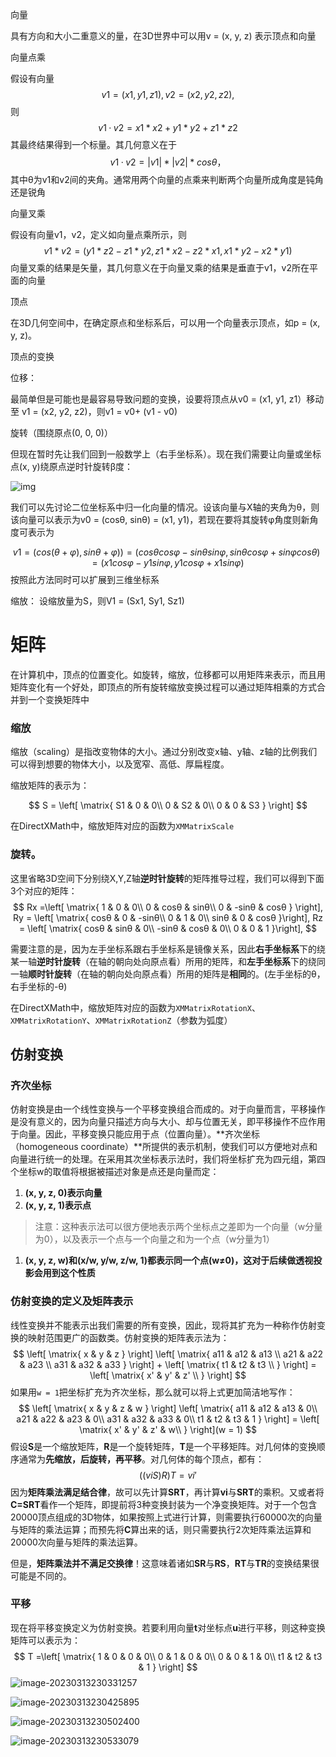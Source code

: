 向量

具有方向和大小二重意义的量，在3D世界中可以用v = (x, y, z) 表示顶点和向量

向量点乘

假设有向量
$$
v1 = (x1, y1, z1), v2 = (x2, y2, z2),
$$
 则
$$
v1 · v2 = x1 * x2 + y1 * y2 + z1 * z2
$$
其最终结果得到一个标量。其几何意义在于 
$$
v1 · v2 = |v1| * |v2| * cosθ，
$$
其中θ为v1和v2间的夹角。通常用两个向量的点乘来判断两个向量所成角度是钝角还是锐角

向量叉乘

假设有向量v1，v2，定义如向量点乘所示，则
$$
v1 * v2 = (y1 * z2 - z1 * y2, z1 * x2 - z2 * x1, x1 * y2 - x2 * y1)
$$
向量叉乘的结果是矢量，其几何意义在于向量叉乘的结果是垂直于v1，v2所在平面的向量

顶点

在3D几何空间中，在确定原点和坐标系后，可以用一个向量表示顶点，如p = (x, y, z)。

顶点的变换

位移：

最简单但是可能也是最容易导致问题的变换，设要将顶点从v0 = (x1, y1, z1）移动至 v1 = (x2, y2, z2)，则v1 = v0+ (v1 - v0)

旋转（围绕原点(0, 0, 0)）

但现在暂时先让我们回到一般数学上（右手坐标系）。现在我们需要让向量或坐标点(x, y)绕原点逆时针旋转β度：

![img](https://img2018.cnblogs.com/blog/1172605/202001/1172605-20200107162717073-1925912994.png)

我们可以先讨论二位坐标系中归一化向量的情况。设该向量与X轴的夹角为θ，则该向量可以表示为v0 = (cosθ, sinθ) = (x1, y1)，若现在要将其旋转φ角度则新角度可表示为

$$
v1 = (cos(θ + φ), sinθ + φ)) = (cosθcosφ - sinθsinφ, sinθcosφ + sinφcosθ) = (x1cosφ - y1sinφ, y1cosφ + x1sinφ)
$$
按照此方法同时可以扩展到三维坐标系

缩放：
设缩放量为S，则V1 = (Sx1, Sy1, Sz1)

# 矩阵

在计算机中，顶点的位置变化。如旋转，缩放，位移都可以用矩阵来表示，而且用矩阵变化有一个好处，即顶点的所有旋转缩放变换过程可以通过矩阵相乘的方式合并到一个变换矩阵中

### 缩放

缩放（scaling）是指改变物体的大小。通过分别改变x轴、y轴、z轴的比例我们可以得到想要的物体大小，以及宽窄、高低、厚扁程度。

缩放矩阵的表示为：




$$
S = \left[
\matrix{
  S1 & 0 & 0\\
  0 & S2 & 0\\
  0 & 0 &  S3
}
\right]
$$


在DirectXMath中，缩放矩阵对应的函数为`XMMatrixScale`

### 旋转。

这里省略3D空间下分别绕X,Y,Z轴**逆时针旋转**的矩阵推导过程，我们可以得到下面3个对应的矩阵：
$$
Rx =\left[        
\matrix{
  1 & 0 & 0\\
  0 & cosθ & sinθ\\
  0 & -sinθ &  cosθ
}
\right],
Ry = \left[        
\matrix{
  cosθ & 0 & -sinθ\\
  0 &  1 & 0\\
  sinθ & 0 & cosθ
}\right],
Rz = \left[        
\matrix{
  cosθ & sinθ & 0\\
  -sinθ  &  cosθ & 0\\
  0 & 0 & 1
}\right],
$$


需要注意的是，因为左手坐标系跟右手坐标系是镜像关系，因此**右手坐标系**下的绕某一轴**逆时针旋转**（在轴的朝向处向原点看）所用的矩阵，和**左手坐标系**下的绕同一轴**顺时针旋转**（在轴的朝向处向原点看）所用的矩阵是**相同**的。(左手坐标的θ，右手坐标的-θ)

在DirectXMath中，缩放矩阵对应的函数为`XMMatrixRotationX`、`XMMatrixRotationY`、`XMMatrixRotationZ`（参数为弧度）

## 仿射变换

### 齐次坐标

仿射变换是由一个线性变换与一个平移变换组合而成的。对于向量而言，平移操作是没有意义的，因为向量只描述方向与大小、却与位置无关，即平移操作不应作用于向量。因此，平移变换只能应用于点（位置向量）。**齐次坐标（homogeneous coordinate）**所提供的表示机制，使我们可以方便地对点和向量进行统一的处理。在采用其次坐标表示法时，我们将坐标扩充为四元组，第四个坐标w的取值将根据被描述对象是点还是向量而定：

1. **(x, y, z, 0)表示向量**
2. **(x, y, z, 1)表示点**

> 注意：这种表示法可以很方便地表示两个坐标点之差即为一个向量（w分量为0），以及表示一个点与一个向量之和为一个点（w分量为1）

1. **(x, y, z, w)和(x/w, y/w, z/w, 1)都表示同一个点(w≠0)，这对于后续做透视投影会用到这个性质**

### 仿射变换的定义及矩阵表示

线性变换并不能表示出我们需要的所有变换，因此，现将其扩充为一种称作仿射变换的映射范围更广的函数类。仿射变换的矩阵表示法为：
$$
\left[        
\matrix{
x & y & z
}
\right]
\left[        
\matrix{
a11 & a12 & a13 \\
a21 & a22 & a23 \\
a31 & a32 & a33
}
\right] + 
\left[        
\matrix{
t1 & t2 & t3 \\
}
\right] = 
\left[        
\matrix{
x' & y' & z' \\
}
\right]
$$
如果用`w = 1`把坐标扩充为齐次坐标，那么就可以将上式更加简洁地写作：
$$
\left[        
\matrix{
x & y & z & w
}
\right]
\left[        
\matrix{
a11 & a12 & a13 & 0\\
a21 & a22 & a23 & 0\\
a31 & a32 & a33 & 0\\
t1 & t2 & t3 & 1
}
\right] = 
\left[        
\matrix{
x' & y' & z' & w\\
}
\right](w = 1)
$$
假设**S**是一个缩放矩阵，**R**是一个旋转矩阵，**T**是一个平移矩阵。对几何体的变换顺序通常为**先缩放，后旋转，再平移**。对几何体的每个顶点，都有：
$$
((viS)R)T=vi′
$$
因为**矩阵乘法满足结合律**，故可以先计算**SRT**，再计算**vi**与**SRT**的乘积。又或者将**C=SRT**看作一个矩阵，即提前将3种变换封装为一个净变换矩阵。对于一个包含20000顶点组成的3D物体，如果按照上式进行计算，则需要执行60000次的向量与矩阵的乘法运算；而预先将**C**算出来的话，则只需要执行2次矩阵乘法运算和20000次向量与矩阵的乘法运算。

但是，**矩阵乘法并不满足交换律**！这意味着诸如**SR**与**RS**，**RT**与**TR**的变换结果很可能是不同的。

### 平移

现在将平移变换定义为仿射变换。若要利用向量**t**对坐标点**u**进行平移，则这种变换矩阵可以表示为：
$$
T =\left[        
\matrix{
1 & 0 & 0 & 0\\
0 & 1 & 0 & 0\\
0 & 0 & 1 & 0\\
t1 & t2 & t3 & 1
}
\right]
$$
![image-20230313230331257](3DTransform.png)

![image-20230313230425895](3DTransform1.png)

![image-20230313230502400](3DTransform2.png)

![image-20230313230533079](3DTransform3.png)